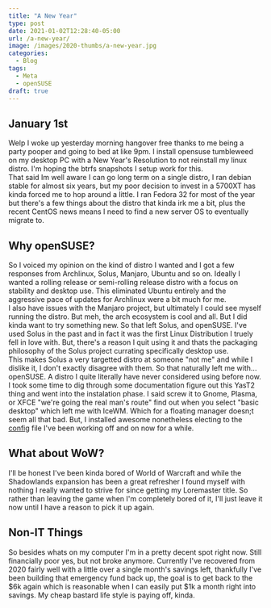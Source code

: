 ```yaml
---
title: "A New Year"
type: post
date: 2021-01-02T12:28:40-05:00
url: /a-new-year/
image: /images/2020-thumbs/a-new-year.jpg
categories:
  - Blog
tags:
  - Meta
  - openSUSE
draft: true
---
```

<!--more-->
## January 1st
Welp I woke up yesterday morning hangover free thanks to me being a party pooper and going to bed at like 9pm. I install opensuse tumbleweed on my desktop PC with a New Year's Resolution to not reinstall my linux distro. I'm hoping the btrfs snapshots I setup work for this.  
That said Im well aware I can go long term on a single distro, I ran debian stable for almost six years, but my poor decision to invest in a 5700XT has kinda forced me to hop around a little. I ran Fedora 32 for most of the year but there's a few things about the distro that kinda irk me a bit, plus the recent CentOS news means I need to find a new server OS to eventually migrate to.  

## Why openSUSE?
So I voiced my opinion on the kind of distro I wanted and I got a few responses from Archlinux, Solus, Manjaro, Ubuntu and so on. Ideally I wanted a rolling release or semi-rolling release distro with a focus on stability and desktop use. This eliminated Ubuntu entirely and the aggressive pace of updates for Archlinux were a bit much for me.  
I also have issues with the Manjaro project, but ultimately I could see myself running the distro. But meh, the arch ecosystem is cool and all. But I did kinda want to try something new. So that left Solus, and openSUSE. I've used Solus in the past and in fact it was the first Linux Distribution I truely fell in love with.   But, there's a reason I quit using it and thats the packaging philosophy of the Solus project currating specifically desktop use.  
This makes Solus a very targetted distro at someone "not me" and while I dislike it, I don't exactly disagree with them. So that naturally left me with... openSUSE. A distro I quite literally have never considered using before now.  
I took some time to dig through some documentation figure out this YasT2 thing and went into the instalation phase. I said screw it to Gnome, Plasma, or XFCE "we're going the real man's route" find out when you select "basic desktop" which left me with IceWM. Which for a floating manager doesn;t seem all that bad. But, I installed awesome nonetheless electing to the [config](https://github.com/10leej/awesome) file I've been working off and on now for a while.

## What about WoW?
I'll be honest I've been kinda bored of World of Warcraft and while the Shadowlands expansion has been a great refresher I found myself with nothing I really wanted to strive for since getting my Loremaster title. So rather than leaving the game when I'm completely bored of it, I'll just leave it now until I have a reason to pick it up again.  

## Non-IT Things
So besides whats on my computer I'm in a pretty decent spot right now. Still financially poor yes, but not broke anymore. Currently I've recovered from 2020 fairly well with a little over a single month's savings left, thankfully I've been building that emergency fund back up, the goal is to get back to the $6k again which is reasonable when I can easily put $1k a month right into savings. My cheap bastard life style is paying off, kinda.